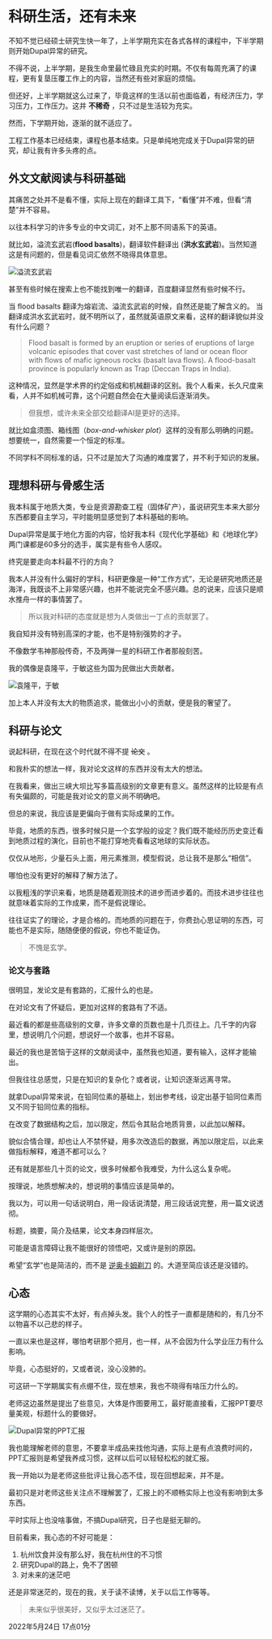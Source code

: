# 科研生活，还有未来

不知不觉已经硕士研究生快一年了，上半学期充实在各式各样的课程中，下半学期则开始Dupal异常的研究。

不得不说，上半学期，是我生命里最忙碌且充实的时期。不仅有每周充满了的课程，更有复垦压覆工作上的内容，当然还有些对家庭的烦恼。

但还好，上半学期就这么过来了，毕竟这样的生活以前也面临着，有经济压力，学习压力，工作压力。这并 **不稀奇** ，只不过是生活较为充实。

然而，下学期开始，逐渐的就不适应了。

工程工作基本已经结束，课程也基本结束。只是单纯地完成关于Dupal异常的研究，却让我有许多头疼的点。

## 外文文献阅读与科研基础

其痛苦之处并不是看不懂，实际上现在的翻译工具下，“看懂”并不难，但看“清楚”并不容易。

以往本科学习的许多专业的中文词汇，对不上那不同语系下的英语。

就比如，溢流玄武岩(**flood basalts**)，翻译软件翻译出 (**洪水玄武岩**)。当然知道这是有问题的，但是看见词汇依然不晓得具体意思。

![溢流玄武岩](./img/pg1-1.jpg "溢流玄武岩（flood basalts） 洪水玄武岩？ ")

甚至有些时候在搜索上也不能找到唯一的翻译，百度翻译显然有些时候不行。

当 flood basalts 翻译为熔岩流、溢流玄武岩的时候，自然还是能了解含义的。
当翻译成洪水玄武岩时，就不明所以了，虽然就英语原文来看，这样的翻译貌似并没有什么问题？

> Flood basalt is formed by an eruption or series of eruptions of large volcanic episodes that cover vast stretches of land or ocean floor with flows of mafic igneous rocks (basalt lava flows). A flood-basalt province is popularly known as Trap (Deccan Traps in India).

这种情况，显然是学术界的约定俗成和机械翻译的区别。我个人看来，长久尺度来看，人并不如机械可靠，这个问题自然会在大量阅读后逐渐消失。

> 但我想，或许未来全部交给翻译AI是更好的选择。

就比如盒须图、箱线图（*box-and-whisker plot*）这样的没有那么明确的问题。想要统一，自然需要一个恒定的标准。

不同学科不同标准的话，只不过是加大了沟通的难度罢了，并不利于知识的发展。

## 理想科研与骨感生活

我本科属于地质大类，专业是资源勘查工程（固体矿产），虽说研究生本来大部分东西都要自主学习，平时能明显感觉到了本科基础的影响。

Dupal异常是属于地化方面的内容，恰好我本科《现代化学基础》和《地球化学》两门课都是60多分的选手，属实是有些令人感叹。

终究是要走向本科最不行的方向？

我本人并没有什么偏好的学科，科研更像是一种“工作方式”，无论是研究地质还是海洋，我既谈不上非常感兴趣，也并不能说完全不感兴趣。总的说来，应该只是顺水推舟一样的事情罢了。

> 所以我对科研的态度就是想为人类做出一丁点的贡献罢了。

我自知并没有特别高深的才能，也不是特别强势的才子。

不像数学韦神那般传奇，不及两弹一星的科研工作者那般刻苦。

我的偶像是袁隆平，于敏这些为国为民做出大贡献者。

![袁隆平，于敏](./img/pg1-2.jpg "袁隆平，于敏图像")

加上本人并没有太大的物质追求，能做出小小的贡献，便是我的奢望了。

## 科研与论文

说起科研，在现在这个时代就不得不提 ~~论文~~ 。

和我朴实的想法一样，我对论文这样的东西并没有太大的想法。

在我看来，做出三峡大坝比写多篇高级别的文章更有意义。虽然这样的比较是有点有失偏颇的，可能是我对论文的意义尚不明确吧。

但总的来说，我应该是更偏向于做有实际成果的工作。

毕竟，地质的东西，很多时候只是一个玄学般的设定？我们既不能经历历史变迁看到地质过程的演化，目前也不能打穿地壳看看这地球的实际状态。

仅仅从地形，少量石头上面，用元素推测，模型假说，总让我不是那么“相信”。

哪怕也没有更好的解释了解方法了。

以我粗浅的学识来看，地质是随着观测技术的进步而进步着的。而技术进步往往也就意味着实际的工作成果，而不是假说理论。

往往证实了的理论，才是合格的。而地质的问题在于，你费劲心思证明的东西，可能也不是实际，随随便便的假说，你也不能证伪。

> 不愧是玄学。

### 论文与套路

很明显，发论文是有套路的，汇报什么的也是。

在对论文有了怀疑后，更加对这样的套路有了不适。

最近看的都是些高级别的文章，许多文章的页数也是十几页往上。几千字的内容里，想说明几个问题，想说好一个故事，也并不容易。

最近的我也是苦恼于这样的文献阅读中，虽然我也知道，要有输入，这样才能输出。

但我往往总感觉，只是在知识的复杂化？或者说，让知识逐渐远离寻常。

就拿Dupal异常来说，在铅同位素的基础上，划出参考线，设定出基于铅同位素而又不同于铅同位素的指标。

在改变了数据结构之后，加以限定，然后令其贴合地质背景，以此加以解释。

貌似合情合理，却也让人不禁怀疑，用多次改造后的数据，再加以限定后，以此来做指标解释，难道不都可以么？

还有就是那些几十页的论文，很多时候都令我难受，为什么这么复杂呢。

按理说，地质想解决的，想说明的事情应该是简单的。

我以为，可以用一句话说明白，用一段话说清楚，用三段话说完整，用一篇文说透彻。

标题，摘要，简介及结果，论文本身四样层次。

可能是语言障碍让我不能很好的领悟吧，又或许是别的原因。

希望“玄学”也是简洁的，而不是 [逆奥卡姆剃刀](https://www.nature.com/articles/s41567-022-01575-2) 的。大道至简应该还是没错的。

## 心态

这学期的心态其实不太好，有点掉头发。我个人的性子一直都是随和的，有几分不以物喜不以己悲的样子。

一直以来也是这样，哪怕考研那个把月，也一样，从不会因为什么学业压力有什么影响。

毕竟，心态挺好的，又或者说，没心没肺的。

可这研一下学期属实有点绷不住，现在想来，我也不晓得有啥压力什么的。

老师这边虽然是提出了些意见，大体是作图要用工，最好能直接看，汇报PPT要尽量美观，标题什么的要做好。

![Dupal异常的PPT汇报](./img/pg1-3.jpg "关于Dupal异常的PPT汇报")

我也能理解老师的意思，不要拿半成品来找他沟通，实际上是有点浪费时间的，PPT汇报则是希望我养成习惯，这样以后可以轻轻松松的就汇报。

我一开始以为是老师这些批评让我心态不佳，现在回想起来，并不是。

最初只是对老师这些关注点不理解罢了，汇报上的不顺畅实际上也没有影响到太多东西。

平时实际上也没啥事做，不搞Dupal研究，日子也是挺无聊的。

目前看来，我心态的不好可能是：

1. 杭州饮食并没有那么好，我在杭州住的不习惯
2. 研究Dupal的路上，免不了困顿
3. 对未来的迷茫吧

还是非常迷茫的，现在的我，关于读不读博，关于以后工作等等。

> 未来似乎很美好，又似乎太过迷茫了。

2022年5月24日 17点01分
